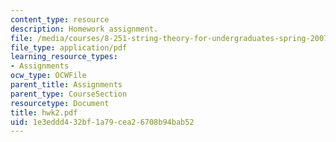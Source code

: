 ```yaml
---
content_type: resource
description: Homework assignment.
file: /media/courses/8-251-string-theory-for-undergraduates-spring-2007/1e3eddd432bf1a79cea26708b94bab52_hwk2.pdf
file_type: application/pdf
learning_resource_types:
- Assignments
ocw_type: OCWFile
parent_title: Assignments
parent_type: CourseSection
resourcetype: Document
title: hwk2.pdf
uid: 1e3eddd4-32bf-1a79-cea2-6708b94bab52
---
```

